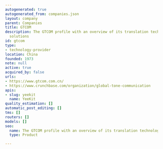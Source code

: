 ```yaml
---
autogenerated: true
autogenerated_from: companies.json
layout: company
parent: Companies
title: GTCOM
description: The GTCOM profile with an overview of its translation technologies and
  solutions
id: gtcom
type:
- technology-provider
location: China
founded: 1973
note: null
active: true
acquired_by: false
urls:
- https://www.gtcom.com.cn/
- https://www.crunchbase.com/organization/global-tone-communication
apis:
- slug: yeekit
  name: YeeKit
quality_estimation: []
automatic_post_editing: []
tms: []
routers: []
models: []
seo:
  name: The GTCOM profile with an overview of its translation technologies and solutions
  type: Product

---
```


